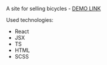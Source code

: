 A site for selling bicycles - [DEMO LINK]()

Used technologies:
  - React
  - JSX
  - TS
  - HTML
  - SCSS
